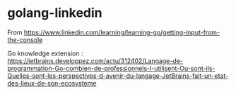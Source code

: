 # golang-linkedin
From https://www.linkedin.com/learning/learning-go/getting-input-from-the-console

Go knowledge extension : https://jetbrains.developpez.com/actu/312402/Langage-de-programmation-Go-combien-de-professionnels-l-utilisent-Ou-sont-ils-Quelles-sont-les-perspectives-d-avenir-du-langage-JetBrains-fait-un-etat-des-lieux-de-son-ecosysteme
